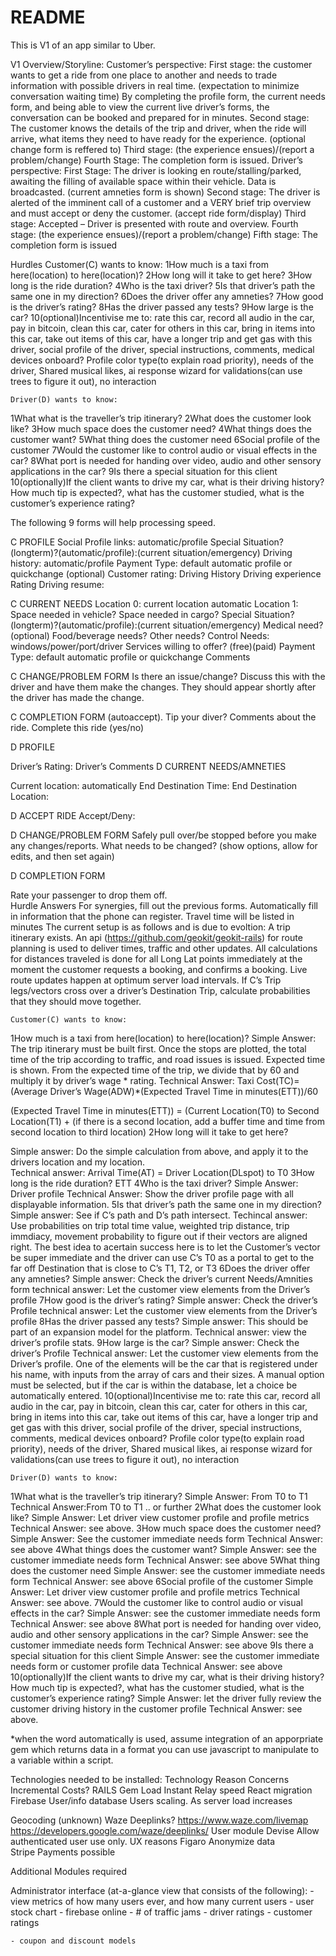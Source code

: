 # README
This is V1 of an app similar to Uber.

V1 Overview/Storyline: 
Customer’s perspective:
	First stage: the customer wants to get a ride from one place to another and needs to trade 	information with possible drivers in real time. (expectation to minimize conversation waiting 	time) By completing the profile form, the current needs form, and being able to view the current 	live driver’s forms, the conversation can be booked and prepared for in minutes. 
	Second stage: The customer knows the details of the trip and driver, when the ride will arrive, 	what items they need to have ready for the experience. (optional change form is reffered to)
	Third stage: (the experience ensues)/(report a problem/change)
	Fourth Stage: The completion form is issued.
Driver’s perspective:
	First Stage: The driver is looking en route/stalling/parked, awaiting the filling of available space 	within their vehicle. Data is broadcasted. (current amneties form is shown)
	Second stage: The driver is alerted of the imminent call of a customer and a VERY brief trip 	overview and must accept or deny the customer. (accept ride form/display)
	Third stage: Accepted – Driver is presented with route and overview. 
	Fourth stage: (the experience ensues)/(report a problem/change)
	Fifth stage:  The completion form is issued
	
Hurdles
	Customer(C) wants to know:
1How much is a taxi from here(location) to here(location)?
2How long will it take to get here?
3How long is the ride duration?
4Who is the taxi driver?
5Is that driver’s path the same one in my direction?
6Does the driver offer any amneties?
7How good is the driver’s rating?
8Has the driver passed any tests?
9How large is the car?
10(optional)Incentivise me to: rate this car, record all audio in the car, pay in bitcoin, clean this car, cater for others in this car, bring in items into this car, take out items of this car, have a longer trip and get gas with this driver, social profile of the driver, special instructions, comments, medical devices onboard? Profile color type(to explain road priority), needs of the driver, Shared musical likes, ai response wizard for validations(can use trees to figure it out), no interaction

	Driver(D) wants to know:
1What what is the traveller’s trip itinerary?
2What does the customer look like?
3How much space does the customer need? 
4What things does the customer want? 
5What thing does the customer need
6Social profile of the customer
7Would the customer like to control audio or visual effects in the car? 
8What port is needed for handing over video, audio and other sensory applications in the car?
9Is there a special situation for this client
10(optionally)If the client wants to drive my car, what is their driving history? How much tip is expected?, what has the customer studied, what is the customer’s experience rating?

The following 9 forms will help processing speed.

C PROFILE
Social Profile links: automatic/profile
Special Situation? (longterm)?(automatic/profile):(current situation/emergency)
Driving history: automatic/profile
Payment Type: default automatic profile or quickchange
(optional)
Customer rating:
Driving History
Driving experience Rating
Driving resume:

C CURRENT NEEDS
Location 0: current location automatic
Location 1: 
Space needed in vehicle?
Space needed in cargo?
Special Situation? (longterm)?(automatic/profile):(current situation/emergency)
Medical need?
(optional)
Food/beverage needs?
Other needs?
Control Needs: windows/power/port/driver
Services willing to offer? (free)(paid)
Payment Type: default automatic profile or quickchange
Comments

C CHANGE/PROBLEM FORM
Is there an issue/change?
Discuss this with the driver and have them make the changes. 
They should appear shortly after the driver has made the change. 

C COMPLETION FORM
(autoaccept). 
Tip your diver?
Comments about the ride.
Complete this ride (yes/no)

D PROFILE

Driver’s Rating:
Driver’s Comments
D CURRENT NEEDS/AMNETIES

Current location: automatically
End Destination Time:
End Destination Location:

D ACCEPT RIDE
Accept/Deny:

D CHANGE/PROBLEM FORM
Safely pull over/be stopped before you make any changes/reports. 
What needs to be changed? (show options, allow for edits, and then set again)

D COMPLETION FORM

Rate your passenger to drop them off.  
Hurdle Answers
	For synergies, fill out the previous forms. Automatically fill in information that the phone can register. Travel time will be listed in minutes
The current setup is as follows and is due to evoltion: 
	A trip itinerary exists. An api (https://github.com/geokit/geokit-rails) for route planning is used to deliver times, traffic and other updates. 
	All calculations for distances traveled is done for all Long Lat points immediately at the moment the customer requests a booking, and confirms a booking. Live route updates happen at optimum server load intervals. 
If C’s Trip legs/vectors cross over a driver’s Destination Trip, calculate probabilities that they should move together.

	Customer(C) wants to know:
1How much is a taxi from here(location) to here(location)?
Simple Answer: The trip itinerary must be built first. Once the stops are plotted, the total time of the trip according to traffic, and road issues is issued. Expected time is shown. From the expected time of the trip, we divide that by 60 and multiply it by driver’s wage * rating. 
Technical Answer: 
Taxi Cost(TC)=(Average Driver’s Wage(ADW)*(Expected Travel Time in minutes(ETT))/60

(Expected Travel Time in minutes(ETT)) = (Current Location(T0) to Second Location(T1) + (if there is a second location, add a buffer time and time from second location to third location)
2How long will it take to get here?
	
Simple answer: Do the simple calculation from above, and apply it to the drivers location and my location. 	
Technical answer:
Arrival Time(AT) = Driver Location(DLspot) to T0 
3How long is the ride duration? ETT
4Who is the taxi driver? 
Simple Answer: Driver profile
Technical Answer: Show the driver profile page with all displayable information.
5Is that driver’s path the same one in my direction?
Simple answer: See if C’s path and D’s path intersect.
Techincal answer: Use probabilities on trip total time value, weighted trip distance, trip immdiacy, movement probability to figure out if their vectors are aligned right. The best idea to acertain success here is to let the Customer’s vector be super immediate and the driver can use C’s T0 as a portal to get to the far off Destination that is close to C’s T1, T2, or T3
6Does the driver offer any amneties?
Simple answer: Check the driver’s current Needs/Amnities form
technical answer: Let the customer view elements from the Driver’s profile
7How good is the driver’s rating?
Simple answer: Check the driver’s Profile
technical answer: Let the customer view elements from the Driver’s profile
8Has the driver passed any tests?
Simple answer: This should be part of an expansion model for the platform.
Technical answer: view the driver’s profile stats.
9How large is the car?
Simple answer: Check the driver’s Profile
Technical answer: Let the customer view elements from the Driver’s profile. One of the elements will be the car that is registered under his name, with inputs from the array of cars and their sizes. A manual option must be selected, but if the car is within the database, let a choice be automatically entered.
10(optional)Incentivise me to: rate this car, record all audio in the car, pay in bitcoin, clean this car, cater for others in this car, bring in items into this car, take out items of this car, have a longer trip and get gas with this driver, social profile of the driver, special instructions, comments, medical devices onboard? Profile color type(to explain road priority), needs of the driver, Shared musical likes, ai response wizard for validations(can use trees to figure it out), no interaction

	Driver(D) wants to know:
1What what is the traveller’s trip itinerary?
Simple Answer: From T0 to T1
Technical Answer:From T0 to T1 .. or further
2What does the customer look like?
Simple Answer: Let driver view customer profile and profile metrics
Technical Answer: see above.
3How much space does the customer need? 
Simple Answer: See the customer immediate needs form
Technical Answer: see above
4What things does the customer want? 
Simple Answer: see the customer immediate needs form
Technical Answer: see above
5What thing does the customer need
Simple Answer: see the customer immediate needs form
Technical Answer: see above
6Social profile of the customer
Simple Answer: Let driver view customer profile and profile metrics
Technical Answer: see above.
7Would the customer like to control audio or visual effects in the car? 
Simple Answer: see the customer immediate needs form
Technical Answer: see above
8What port is needed for handing over video, audio and other sensory applications in the car?
Simple Answer: see the customer immediate needs form
Technical Answer: see above
9Is there a special situation for this client
Simple Answer: see the customer immediate needs form or customer profile data
Technical Answer: see above
10(optionally)If the client wants to drive my car, what is their driving history? How much tip is expected?, what has the customer studied, what is the customer’s experience rating?
Simple Answer: let the driver fully review the customer driving history in the customer profile
Technical Answer: see above.

*when the word automatically is used, assume integration of an apporpriate gem which returns data in a format you can use javascript to manipulate to a variable within a script.

Technologies needed to be installed: 
Technology			Reason			Concerns		Incremental Costs?
RAILS				Gem Load		Instant Relay speed	React migration
Firebase			User/info database	Users scaling.		As server load increases


Geocoding (unknown)	Waze Deeplinks?
				https://www.waze.com/livemap
				https://developers.google.com/waze/deeplinks/
User module			Devise			Allow authenticated user use only. UX reasons
Figaro				Anonymize data	
Stripe				Payments possible	

Additional Modules required

Administrator interface (at-a-glance view that consists of the following):
	- view metrics of how many users ever, and how many current users
	- user stock chart
	- firebase online
	- # of traffic jams
	- driver ratings
	- customer ratings
	
	- coupon and discount models

	


